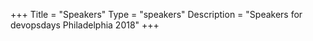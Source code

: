 +++
Title = "Speakers"
Type = "speakers"
Description = "Speakers for devopsdays Philadelphia 2018"
+++
